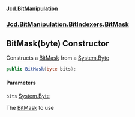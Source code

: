 #### [Jcd.BitManipulation](index.md 'index')
### [Jcd.BitManipulation.BitIndexers](Jcd.BitManipulation.BitIndexers.md 'Jcd.BitManipulation.BitIndexers').[BitMask](Jcd.BitManipulation.BitIndexers.BitMask.md 'Jcd.BitManipulation.BitIndexers.BitMask')

## BitMask(byte) Constructor

Constructs a [BitMask](Jcd.BitManipulation.BitIndexers.BitMask.md 'Jcd.BitManipulation.BitIndexers.BitMask') from a [System.Byte](https://docs.microsoft.com/en-us/dotnet/api/System.Byte 'System.Byte')

```csharp
public BitMask(byte bits);
```
#### Parameters

<a name='Jcd.BitManipulation.BitIndexers.BitMask.BitMask(byte).bits'></a>

`bits` [System.Byte](https://docs.microsoft.com/en-us/dotnet/api/System.Byte 'System.Byte')

The [BitMask](Jcd.BitManipulation.BitIndexers.BitMask.md 'Jcd.BitManipulation.BitIndexers.BitMask') to use